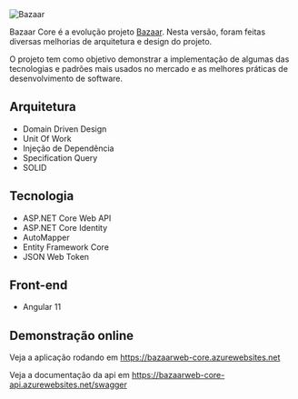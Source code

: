 <img src="http://bazaarweb.azurewebsites.net/img/logo-blue.png" alt="Bazaar"> 

Bazaar Core é a evolução projeto <a href="https://github.com/patrickmartins/Bazaar" target="_blank">Bazaar</a>. Nesta versão, foram feitas diversas melhorias de arquitetura e design do projeto.

O projeto tem como objetivo demonstrar a implementação de algumas das tecnologias e padrões mais usados no mercado e as melhores práticas de desenvolvimento de software.

## Arquitetura

- Domain Driven Design
- Unit Of Work
- Injeção de Dependência
- Specification Query
- SOLID

## Tecnologia

- ASP.NET Core Web API
- ASP.NET Core Identity
- AutoMapper
- Entity Framework Core
- JSON Web Token

## Front-end

- Angular 11

## Demonstração online
<p>Veja a aplicação rodando em <a href="https://bazaarweb-core.azurewebsites.net" target="_blank">https://bazaarweb-core.azurewebsites.net</a></p>
<p>Veja a documentação da api em <a href="https://bazaarweb-core-api.azurewebsites.net/swagger" target="_blank">https://bazaarweb-core-api.azurewebsites.net/swagger</a></p>
